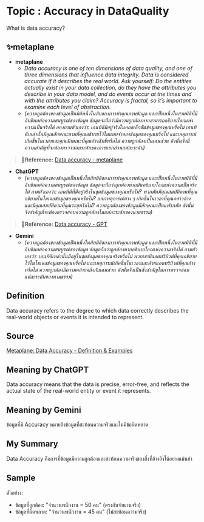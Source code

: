 # Topic : Accuracy in DataQuality  
What is data accuracy?

## **✨metaplane**  
- **metaplane**  
  - *Data accuracy is one of ten dimensions of data quality, and one of three dimensions that influence data integrity. Data is considered accurate if it describes the real world. Ask yourself: Do the entities actually exist in your data collection, do they have the attributes you describe in your data model, and do events occur at the times and with the attributes you claim? Accuracy is fractal, so it’s important to examine each level of abstraction.*  
  - *(ความถูกต้องของข้อมูลเป็นมิติหนึ่งในสิบของการทำคุณภาพข้อมูล และเป็นหนึ่งในสามมิติที่มีอิทธิพลต่อความสมบูรณ์ของข้อมูล ข้อมูลจะถือว่ามีความถูกต้องหากสามารถอธิบายโลกแห่งความเป็นจริงได้ ลองถามตัวเองว่า: เอนทิตีมีอยู่จริงในคอลเล็กชันข้อมูลของคุณหรือไม่ เอนทิตีเหล่านั้นมีคุณลักษณะตามที่คุณอธิบายไว้ในแบบจำลองข้อมูลของคุณหรือไม่ และเหตุการณ์เกิดขึ้นในเวลาและคุณลักษณะที่คุณอ้างสิทธิ์หรือไม่ ความถูกต้องเป็นเศษส่วน ดังนั้นจึงมีความสำคัญที่จะต้องตรวจสอบระดับของการแยกส่วนแต่ละระดับ)*  
> **🔗Reference:** [Data accuracy - metaplane](https://www.metaplane.dev/blog/data-accuracy-definition-examples)
- **ChatGPT**  
  - *(ความถูกต้องของข้อมูลเป็นหนึ่งในสิบมิติของการทำคุณภาพข้อมูล และเป็นหนึ่งในสามมิติที่มีอิทธิพลต่อความสมบูรณ์ของข้อมูล ข้อมูลจะถือว่าถูกต้องหากมันอธิบายโลกแห่งความเป็นจริงได้ ถามตัวเองว่า: เอนทิตีที่มีอยู่จริงในชุดข้อมูลของคุณหรือไม่? พวกมันมีคุณสมบัติตามที่คุณอธิบายในโมเดลข้อมูลของคุณหรือไม่? และเหตุการณ์ต่าง ๆ เกิดขึ้นในเวลาที่คุณกล่าวอ้างและมีคุณสมบัติตามที่คุณระบุหรือไม่? ความถูกต้องของข้อมูลมีลักษณะเป็นแฟรกทัล ดังนั้นจึงสำคัญที่จะต้องตรวจสอบความถูกต้องในแต่ละระดับของนามธรรม)*  
> **🔗Reference:** [Data accuracy - GPT](https://chatgpt.com/share/676fbb00-8168-8007-a5f7-ba24691a2b46)
- **Gemini**  
  - *(ความถูกต้องของข้อมูลเป็นหนึ่งในสิบมิติของการทำคุณภาพข้อมูล และเป็นหนึ่งในสามมิติที่มีอิทธิพลต่อความสมบูรณ์ของข้อมูล ข้อมูลถือว่าถูกต้องหากอธิบายโลกแห่งความจริงได้
ถามตัวเองว่า: เอนทิตีเหล่านั้นมีอยู่ในชุดข้อมูลของคุณจริงหรือไม่ พวกเขามีแอตทริบิวต์ที่คุณอธิบายไว้ในโมเดลข้อมูลของคุณหรือไม่ และเหตุการณ์เกิดขึ้นในเวลาและด้วยแอตทริบิวต์ที่คุณอ้างหรือไม่
ความถูกต้องมีความคล้ายคลึงกับเศษส่วน ดังนั้นจึงเป็นสิ่งสำคัญในการตรวจสอบแต่ละระดับของนามธรรม)*  

## Definition 
Data accuracy refers to the degree to which data correctly describes the real-world objects or events it is intended to represent.  

## Source  
[Metaplane: Data Accuracy - Definition & Examples](https://www.metaplane.dev/blog/data-accuracy-definition-examples)  

## Meaning by ChatGPT  
Data accuracy means that the data is precise, error-free, and reflects the actual state of the real-world entity or event it represents.  

## Meaning by Gemini  
ข้อมูลที่มี Accuracy หมายถึงข้อมูลที่สะท้อนความจริงและไม่มีข้อผิดพลาด  

## My Summary  
Data Accuracy คือการที่ข้อมูลมีความถูกต้องและสะท้อนความจริงของสิ่งที่อ้างอิงได้อย่างแม่นยำ  

## Sample  
ตัวอย่าง:  
- ข้อมูลที่ถูกต้อง: "จำนวนพนักงาน = 50 คน" (ตรงกับจำนวนจริง)  
- ข้อมูลที่ผิดพลาด: "จำนวนพนักงาน = 45 คน" (ไม่สะท้อนความจริง)  
